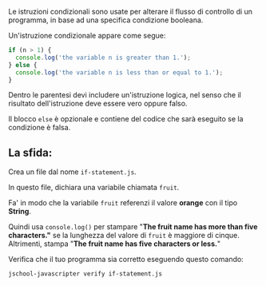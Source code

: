 Le istruzioni condizionali sono usate per alterare il flusso di controllo di un programma, in base ad una specifica condizione booleana.

Un'istruzione condizionale appare come segue:

```js
if (n > 1) {
  console.log('the variable n is greater than 1.');
} else {
  console.log('the variable n is less than or equal to 1.');
}
```

Dentro le parentesi devi includere un'istruzione logica, nel senso che il risultato dell'istruzione deve essere vero oppure falso.

Il blocco `else` è opzionale e contiene del codice che sarà eseguito se la condizione è falsa.

## La sfida:

Crea un file dal nome `if-statement.js`.

In questo file, dichiara una variabile chiamata `fruit`.

Fa' in modo che la variabile `fruit` referenzi il valore **orange** con il tipo **String**.

Quindi usa `console.log()` per stampare "**The fruit name has more than five characters."** se la lunghezza del valore di `fruit` è maggiore di cinque.
Altrimenti, stampa "**The fruit name has five characters or less.**"

Verifica che il tuo programma sia corretto eseguendo questo comando:

```bash
jschool-javascripter verify if-statement.js
```
